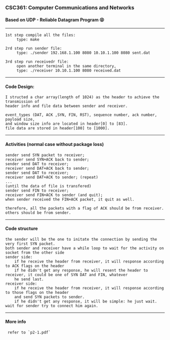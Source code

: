 
### CSC361: Computer Communications and Networks  
#### Based on UDP - Reliable Datagram Program :stuck_out_tongue_closed_eyes:
----
    1st step compile all the files:
         type: make

    2rd step run sender file:
         type: ./sender 192.168.1.100 8080 10.10.1.100 8080 sent.dat

    3rd step run receivedr file:
         open another terminal in the same directory,
         type: ./receiver 10.10.1.100 8080 received.dat
----
#### Code Design:
    I structed a char array(length of 1024) as the header to achieve the transmission of 
    header info and file data between sender and receiver.

    event_types (DAT, ACK ,SYN, FIN, RST), sequence number, ack number, payload size, 
    and window size info are located in header[0] to [83].
    file data are stored in header[100] to [1000].
----
#### Activities (normal case without package loss)
    sender send SYN packet to receiver;
    receiver send SYN+ACK back to sender; 
    sender send DAT to receiver;
    receiver send DAT+ACK back to sender;
    sender send DAT to receiver;
    receiver send DAT+ACK to sender; (repeat)
    ...
    (until the data of file is transfered)
    sender send FIN to receiver;
    receiver send FIN+ACK to sender (and quit);
    when sender received the FIN+ACK packet, it quit as well.

    therefore, all the packets with a flag of ACK should be from receiver.
    others should be from sender.
----
#### Code structure
    the sender will be the one to initate the connection by sending the very first SYN packet. 
    both sender and receiver have a while loop to wait for the activity on socket from the other side
    sender side: 
        if he receive the header from receiver, it will response according to ACK flags on the header
        if he didn't get any response, he will resent the header to receiver, it could be one of SYN DAT and FIN, whatever
        he send last.
    receiver side: 
        if he receive the header from receiver, it will response according to those flags on the header
        and send SYN packets to sender.
        if he didn't get any response, it will be simple: he just wait. wait for sender try to connect him again.
 ----
 #### More info
     refer to `p2-1.pdf`
